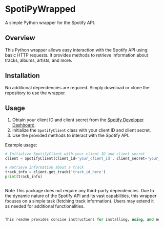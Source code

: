# SpotiPyWrapped

A simple Python wrapper for the Spotify API.

## Overview

This Python wrapper allows easy interaction with the Spotify API using basic HTTP requests. It provides methods to retrieve information about tracks, albums, artists, and more.

## Installation

No additional dependencies are required. Simply download or clone the repository to use the wrapper.

## Usage

1. Obtain your client ID and client secret from the [Spotify Developer Dashboard](https://developer.spotify.com/dashboard).
2. Initialize the `SpotifyClient` class with your client ID and client secret.
3. Use the provided methods to interact with the Spotify API.

Example usage:

```python
# Initialize SpotifyClient with your client ID and client secret
client = SpotifyClient(client_id='your_client_id', client_secret='your_client_secret')

# Retrieve information about a track
track_info = client.get_track('track_id_here')
print(track_info)
```
## 
Note
This package does not require any third-party dependencies.
Due to the dynamic nature of the Spotify API and its vast capabilities, this wrapper focuses on a simple task (fetching track information). Users may extend it as needed for additional functionalities.
```sql

This readme provides concise instructions for installing, using, and noting important aspects of the Spotify API wrapper, maintaining the precision and clarity of the initial one.
```
